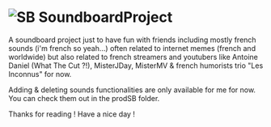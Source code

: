 # ![SB](https://user-images.githubusercontent.com/41185842/109493486-da374f00-7a8c-11eb-96a4-16ad40aa62e8.jpg) SoundboardProject
A soundboard project just to have fun with friends including mostly french sounds (i'm french so yeah...) often related to internet memes (french and worldwide) but also related to french streamers and youtubers like Antoine Daniel (What The Cut ?!), MisterJDay, MisterMV & french humorists trio "Les Inconnus" for now.

Adding & deleting sounds functionalities are only available for me for now.
You can check them out in the prodSB folder.

Thanks for reading !
Have a nice day !

